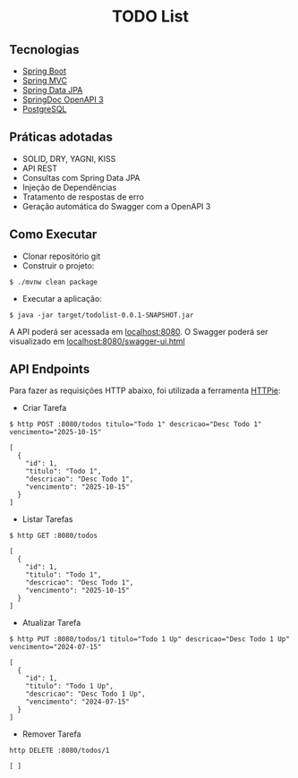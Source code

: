 <h1 align="center">
  TODO List
</h1>

## Tecnologias
 
- [Spring Boot](https://spring.io/projects/spring-boot)
- [Spring MVC](https://docs.spring.io/spring-framework/reference/web/webmvc.html)
- [Spring Data JPA](https://spring.io/projects/spring-data-jpa)
- [SpringDoc OpenAPI 3](https://springdoc.org)
- [PostgreSQL](https://www.postgresql.org/download/)

## Práticas adotadas

- SOLID, DRY, YAGNI, KISS
- API REST
- Consultas com Spring Data JPA
- Injeção de Dependências
- Tratamento de respostas de erro
- Geração automática do Swagger com a OpenAPI 3

## Como Executar

- Clonar repositório git
- Construir o projeto:
```
$ ./mvnw clean package
```
- Executar a aplicação:
```
$ java -jar target/todolist-0.0.1-SNAPSHOT.jar
```

A API poderá ser acessada em [localhost:8080](http://localhost:8080).
O Swagger poderá ser visualizado em [localhost:8080/swagger-ui.html](http://localhost:8080/swagger-ui.html)

## API Endpoints

Para fazer as requisições HTTP abaixo, foi utilizada a ferramenta [HTTPie](https://httpie.io):

- Criar Tarefa 
```
$ http POST :8080/todos titulo="Todo 1" descricao="Desc Todo 1" vencimento="2025-10-15"

[
  {
    "id": 1,
    "titulo": "Todo 1",
    "descricao": "Desc Todo 1",
    "vencimento": "2025-10-15"
  }
]
```

- Listar Tarefas
```
$ http GET :8080/todos

[
  {
    "id": 1,
    "titulo": "Todo 1",
    "descricao": "Desc Todo 1",
    "vencimento": "2025-10-15"
  }
]
```

- Atualizar Tarefa
```
$ http PUT :8080/todos/1 titulo="Todo 1 Up" descricao="Desc Todo 1 Up" vencimento="2024-07-15"

[
  {
    "id": 1,
    "titulo": "Todo 1 Up",
    "descricao": "Desc Todo 1 Up",
    "vencimento": "2024-07-15"
  }
]
```

- Remover Tarefa
```
http DELETE :8080/todos/1

[ ]
```
